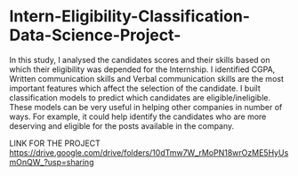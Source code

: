 # Intern-Eligibility-Classification-Data-Science-Project-

In this study, I analysed the candidates scores and their skills based on which their eligibility was depended for the Internship. I identified CGPA, Written communication skills and Verbal communication skills are the most important features which affect the selection of the candidate. I built classification models to predict which candidates are eligible/ineligible. These models can be very useful in helping other companies in number of ways. For example, it could help identify the candidates who are more deserving and eligible for the posts available in the company.

LINK FOR THE PROJECT
https://drive.google.com/drive/folders/10dTmw7W_rMoPN18wrOzME5HyUsmOnQW_?usp=sharing 
